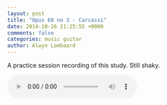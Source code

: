 ```yaml
---
layout: post
title: "Opus 60 no 3 - Carcassi"
date: 2014-10-26 21:25:55 +0000
comments: false
categories: music guitar
author: Alwyn Lombaard
---
```



A practice session recording of this study. Still shaky.

<audio controls>
  <source src="/music/Carcassi_Etude3_20141026_180555.mp3" type="audio/mpeg">
</audio>


